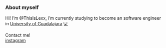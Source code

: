 ### About myself
Hi! I’m @ThisIsLexx, i’m currently studying to become an software engineer in [University of Guadalajara](https://www.udg.mx/) 💻

Contact me! <br>
[instagram](https://instagram.com/_thisislexx_) <br>

